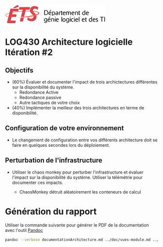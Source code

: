 ![log](../doc/assets/logo-logti.png)

# LOG430 Architecture logicielle Itération #2

## Objectifs
- (60%) Évaluer et documenter l'impact de trois archictectures différentes sur la disponibilité du système.
  - Redondance Active
  - Redondance passive
  - Autre tactiques de votre choix
- (40%) Implémenter la meilleur des trois architectures en terme de disponibilité.

## Configuration de votre environnement
- Le changement de configuration entre vos différents architecture doit se faire en quelques secondes lors du déploiement.

## Perturbation de l'infrastructure
- Utiliser le chaos monkey pour perturber l'infrastructure et évaluer l'impact sur la disponibilité du système.  Utiliser la télémétrie pour documenter ces impacts.

  - ChaosMonkey détruit aléatoirement les conteneurs de calcul

# Génération du rapport
Utiliser la commande suivante pour générer le PDF de la documentation avec l'outil [Pandoc](https://pandoc.org)
```bash
pandoc --verbose documentationArchitecture.md ../doc/vues-module.md ../doc/footer.md ../doc/vues-cetc.md ../doc/footer.md ../doc/vues-allocation.md ../doc/footer.md ../doc/telemetrie.md ../doc/footer.md  ../doc/cu01.md ../doc/footer.md ../doc/cu02.md ../doc/footer.md ../doc/cu05.md ../doc/footer.md ../doc/cu06.md ../doc/footer.md ../doc/cu09.md ../doc/footer.md  ../doc/AQ-disponibilite.md ../doc/footer.md -o documentationArchitecture.pdf && open documentationArchitecture.pdf
```
